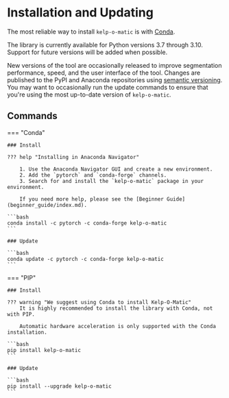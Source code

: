 # Installation and Updating

The most reliable way to install `kelp-o-matic` is with [Conda](https://docs.anaconda.com/anaconda/).

The library is currently available for Python versions 3.7 through 3.10. Support for future versions 
will be added when possible.

New versions of the tool are occasionally released to improve segmentation performance, speed, and
the user interface of the tool. Changes are published to the PyPI and Anaconda repositories using
[semantic versioning](https://semver.org/). You may want to occasionally run the update commands to ensure
that you're using the most up-to-date version of `kelp-o-matic`.

## Commands

=== "Conda"

    ### Install
    
    ??? help "Installing in Anaconda Navigator"
    
        1. Use the Anaconda Navigator GUI and create a new environment.
        2. Add the `pytorch` and `conda-forge` channels.
        3. Search for and install the `kelp-o-matic` package in your environment. 

        If you need more help, please see the [Beginner Guide](beginner_guide/index.md).

    ```bash
    conda install -c pytorch -c conda-forge kelp-o-matic
    ```
    
    ### Update
    
    ```bash
    conda update -c pytorch -c conda-forge kelp-o-matic
    ```

=== "PIP"
    
    ### Install

    ??? warning "We suggest using Conda to install Kelp-O-Matic"
        It is highly recommended to install the library with Conda, not with PIP.

        Automatic hardware acceleration is only supported with the Conda installation.
 
    ```bash
    pip install kelp-o-matic
    ```
    
    ### Update
    
    ```bash
    pip install --upgrade kelp-o-matic
    ```
